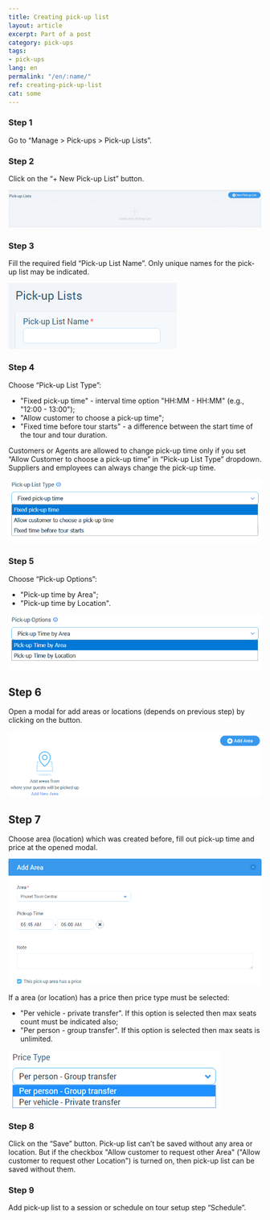 ```yaml
---
title: Creating pick-up list
layout: article
excerpt: Part of a post
category: pick-ups
tags:
- pick-ups
lang: en
permalink: "/en/:name/"
ref: creating-pick-up-list
cat: some
---
```


### **Step 1**

Go to “Manage > Pick-ups > Pick-up Lists”.

### **Step 2**

Click on the “+ New Pick-up List” button.

![Creating_a_pick_up_list1](/assets/images/creating_a_pick_up_list1.png)

### **Step 3**

Fill the required field “Pick-up List Name”. Only unique names for the pick-up list may be indicated.

![Creating_a_pick_up_list2](/assets/images/creating_a_pick_up_list2.png)

### **Step 4**

Choose “Pick-up List Type”:
- "Fixed pick-up time" - interval time option "НН:ММ - НН:ММ" (e.g., "12:00 - 13:00");
- "Allow customer to choose a pick-up time"; 
- "Fixed time before tour starts" - a difference between the start time of the tour and tour duration.

Customers or Agents are allowed to change pick-up time only if you set “Allow Customer to choose a pick-up time” in “Pick-up List Type” dropdown. Suppliers and employees can always change the pick-up time.

![Creating_a_pick_up_list3](/assets/images/creating_a_pick_up_list3.png)

### **Step 5**

Choose “Pick-up Options”:
- "Pick-up time by Area";
- "Pick-up time by Location".

![Creating_a_pick_up_list4](/assets/images/creating_a_pick_up_list4.png)

## **Step 6**

Open a modal for add areas or locations (depends on previous step) by clicking on the button.

![Creating_a_pick_up_list5](/assets/images/creating_a_pick_up_list5.png)

## **Step 7**

Choose area (location) which was created before, fill out pick-up time and price at the opened modal.

![Creating_a_pick_up_list6](/assets/images/creating_a_pick_up_list6.png)

If a area (or location) has a price then price type must be selected:
- "Per vehicle - private transfer". If this option is selected then max seats count must be indicated also;
- "Per person - group transfer". If this option is selected then max seats is unlimited.

![Creating_a_pick_up_list7](/assets/images/creating_a_pick_up_list7.png)

### **Step 8**

Click on the “Save” button. Pick-up list can’t be saved without any area or location. But if the checkbox "Allow customer to request other Area" ("Allow customer to request other Location") is turned on, then pick-up list can be saved without them. 

### **Step 9**

Add pick-up list to a session or schedule on tour setup step “Schedule”.

